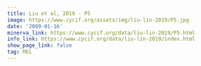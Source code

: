 ```yaml
---
title: Liu et al, 2019 - P5
image: https://www.cycif.org/assets/img/liu-lin-2019/P5.jpg
date: '2009-01-16'
minerva_link: https://www.cycif.org/data/liu-lin-2019/P5.html
info_link: https://www.cycif.org/data/liu-lin-2019/index.html
show_page_link: false
tag: MEL
---
```

